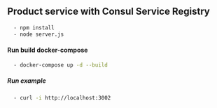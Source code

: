 ## Product service with Consul Service Registry

```bash
  - npm install
  - node server.js
```

#### Run build docker-compose

```bash
  - docker-compose up -d --build
```

##### Run example

```sh
  - curl -i http://localhost:3002
```